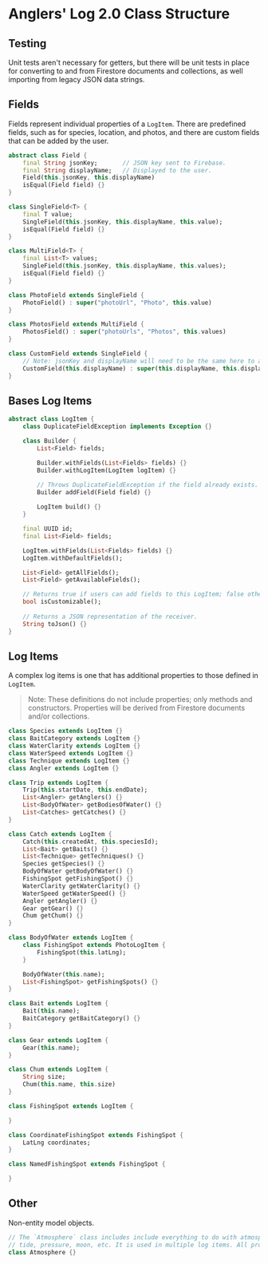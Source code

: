 Anglers' Log 2.0 Class Structure
================================

## Testing
Unit tests aren't necessary for getters, but there will be unit tests in place for converting to and from Firestore documents and collections, as well importing from legacy JSON data strings.

## Fields
Fields represent individual properties of a `LogItem`. There are predefined fields, such as for species, location, and photos, and there are custom fields that can be added by the user.
```Dart
abstract class Field {
    final String jsonKey;       // JSON key sent to Firebase.
    final String displayName;   // Displayed to the user.
    Field(this.jsonKey, this.displayName)
    isEqual(Field field) {}
}

class SingleField<T> {
    final T value;
    SingleField(this.jsonKey, this.displayName, this.value);
    isEqual(Field field) {}
}

class MultiField<T> {
    final List<T> values;
    SingleField(this.jsonKey, this.displayName, this.values);
    isEqual(Field field) {}
}

class PhotoField extends SingleField {
    PhotoField() : super("photoUrl", "Photo", this.value)
}

class PhotosField extends MultiField {
    PhotosField() : super("photoUrls", "Photos", this.values)
}

class CustomField extends SingleField {
    // Note: jsonKey and displayName will need to be the same here to allow for multiple custom fields and handle duplication keys gracefully.
    CustomField(this.displayName) : super(this.displayName, this.displayName, this.value)
}
```

## Bases Log Items
```Dart
abstract class LogItem {
    class DuplicateFieldException implements Exception {}

    class Builder {
        List<Field> fields;

        Builder.withFields(List<Fields> fields) {}
        Builder.withLogItem(LogItem logItem) {}

        // Throws DuplicateFieldException if the field already exists.
        Builder addField(Field field) {}
        
        LogItem build() {}
    }

    final UUID id;
    final List<Field> fields;

    LogItem.withFields(List<Fields> fields) {}
    LogItem.withDefaultFields();

    List<Field> getAllFields();
    List<Field> getAvailableFields();

    // Returns true if users can add fields to this LogItem; false otherwise.
    bool isCustomizable();
    
    // Returns a JSON representation of the receiver.
    String toJson() {}
}
```

## Log Items
A complex log items is one that has additional properties to those defined in `LogItem`.

> Note: These definitions do not include properties; only methods and constructors. Properties will be derived from Firestore documents and/or collections.

```Dart
class Species extends LogItem {}
class BaitCategory extends LogItem {}
class WaterClarity extends LogItem {}
class WaterSpeed extends LogItem {}
class Technique extends LogItem {}
class Angler extends LogItem {}

class Trip extends LogItem {
    Trip(this.startDate, this.endDate);
    List<Angler> getAnglers() {}
    List<BodyOfWater> getBodiesOfWater() {}
    List<Catches> getCatches() {}
}

class Catch extends LogItem {
    Catch(this.createdAt, this.speciesId);
    List<Bait> getBaits() {}
    List<Technique> getTechniques() {}
    Species getSpecies() {}
    BodyOfWater getBodyOfWater() {}
    FishingSpot getFishingSpot() {}
    WaterClarity getWaterClarity() {}
    WaterSpeed getWaterSpeed() {}
    Angler getAngler() {}
    Gear getGear() {}
    Chum getChum() {}
}

class BodyOfWater extends LogItem {
    class FishingSpot extends PhotoLogItem {
        FishingSpot(this.latLng);
    }

    BodyOfWater(this.name);
    List<FishingSpot> getFishingSpots() {}
}

class Bait extends LogItem {
    Bait(this.name);
    BaitCategory getBaitCategory() {}
}

class Gear extends LogItem {
    Gear(this.name);
}

class Chum extends LogItem {
    String size;
    Chum(this.name, this.size)
}

class FishingSpot extends LogItem {

}

class CoordinateFishingSpot extends FishingSpot {
    LatLng coordinates;
}

class NamedFishingSpot extends FishingSpot {

}
```

## Other
Non-entity model objects.
```Dart
// The `Atmosphere` class includes include everything to do with atmosphere - weather, 
// tide, pressure, moon, etc. It is used in multiple log items. All properties are optional.
class Atmosphere {}
```
